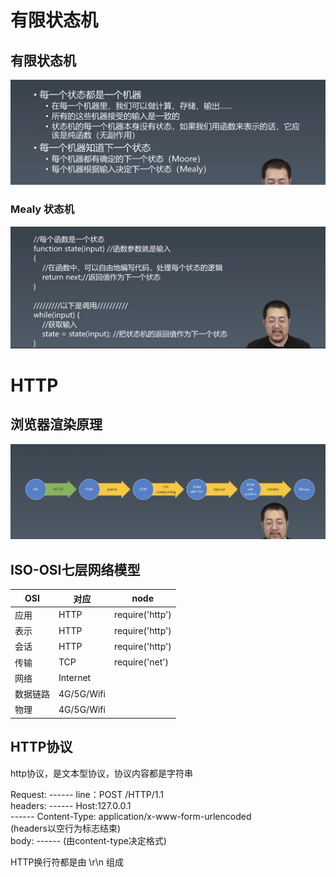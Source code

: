 # 有限状态机
## 有限状态机
![有限状态机](./images/有限状态机.jpg)

### Mealy 状态机
![Mealy状态机](./images/Mealy状态机.jpg)

# HTTP
## 浏览器渲染原理
![浏览器渲染架构图](./images/浏览器渲染.jpg)

## ISO-OSI七层网络模型
|OSI|对应|node|
|--|--|--|
|应用|HTTP|require('http')|
|表示|HTTP|require('http')|
|会话|HTTP|require('http')|
|传输|TCP|require('net')|
|网络|Internet|
|数据链路|4G/5G/Wifi|
|物理|4G/5G/Wifi|

## HTTP协议

http协议，是文本型协议，协议内容都是字符串

Request: ------ line：POST /HTTP/1.1  
headers: ------ Host:127.0.0.1    
         ------ Content-Type: application/x-www-form-urlencoded   
(headers以空行为标志结束)   
body:    ------ (由content-type决定格式)


HTTP换行符都是由 \r\n 组成

